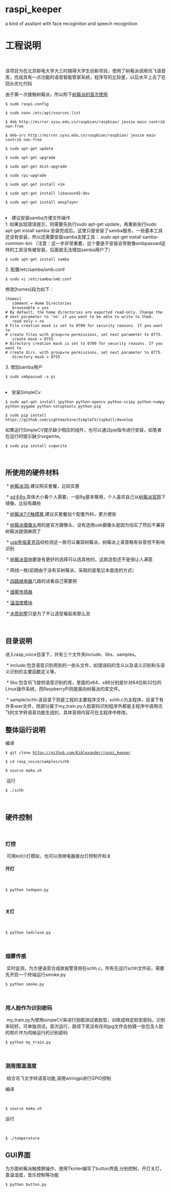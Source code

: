 # raspi_keeper
a kind of assitant with face recoginiton and speech recognition 
  <h1>工程说明</h1>
  <p>该项目为在北京邮电大学大三时搞得大学生创新项目，使用了树莓派调用讯飞语音库，完成具有一点功能的语音智能管家系统，程序写的比较差，以后水平上去了在回头优化代码</p>
  <p>由于第一次接触树莓派，所以附下<a href="http://www.jianshu.com/p/06c000e46c48">树莓派的首次使用</a></p>
  <pre><code>$ sudo raspi-config</code></pre>
  <pre><code>$ sudo nano /etc/apt/sources.list</code></pre>
  <pre><code>$ deb http://mirror.sysu.edu.cn/raspbian/raspbian/ jessie main contrib non-free</code></pre>
  <pre><code>$ deb-src http://mirror.sysu.edu.cn/raspbian/raspbian/ jessie main contrib non-free</code></pre>
  <pre><code>$ sudo apt-get update</code></pre>
  <pre><code>$ sudo apt-get upgrade</code></pre>
  <pre><code>$ sudo apt-get dist-upgrade</code></pre>
  <pre><code>$ sudo rpi-upgrade</code></pre>
  <pre><code>$ sudo apt-get install vim</code></pre>
  <pre><code>$ sudo apt-get install libasound2-dev</code></pre>
  <pre><code>$ sudo apt-get install omxplayer</code></pre>
  <li>建议安装samba方便文件操作</li>
  1. 如果出现错误提示，则需要先执行sudo apt-get update，再重新执行sudo apt-get install samba
安装完成后，这里只是安装了samba服务，一些基本工具还没有安装，所以还需要安装samba支撑工具：
sudo apt-get install samba-common-bin
（注意：这一步非常重要，这个要是不安装会导致像smbpasswd这样的工具没有被安装，后面就无法增加samba用户了）
  <pre><code>$ sudo apt-get install samba</code></pre>
  2. 配置/etc/samba/smb.conf
  <pre><code>$ sudo vi /etc/samba/smb.conf</code></pre>
  <p>修改[homes]段为如下：</p>
  <pre><code>[homes]
   comment = Home Directories
   browseable = yes
# By default, the home directories are exported read-only. Change the
# next parameter to 'no' if you want to be able to write to them.
   read only = no
# File creation mask is set to 0700 for security reasons. If you want to
# create files with group=rw permissions, set next parameter to 0775.
   create mask = 0755
# Directory creation mask is set to 0700 for security reasons. If you want to
# create dirs. with group=rw permissions, set next parameter to 0775.
   directory mask = 0755</code></pre>
  3. 增加samba用户
  <pre><code>$ sudo smbpasswd -a pi</code></pre>
  <li>安装SimpleCv</li>
  <pre><code>$ sudo apt-get install ipython python-opencv python-scipy python-numpy python-pygame python-setuptools python-pip</code></pre>
 <pre><code>$ sudo pip install https://github.com/sightmachine/SimpleCV/zipball/develop</code></pre>
  如果运行SimpleCV提示缺少相应的组件，也可以通过pip指令进行安装，如笔者在运行时提示缺少svgwirte。
  <pre><code>$ sudo pip install svgwrite</code></pre>
  
  <h2>所使用的硬件材料</h2>
  * <a href="https://item.jd.com/11092662549.html">树莓派3B</a>,建议购买套餐，比较实惠
  
  * <a href="https://item.jd.com/2218383.html">sd卡8g</a>,具体大小看个人需要，一般8g基本够用，个人喜欢自己从<a href="https://www.raspberrypi.org/downloads/raspbian/">树莓派官网</a>下镜像，比较有趣些
  
  * <a href="https://detail.tmall.com/item.htm?id=538717145623&spm=a1z09.2.0.0.zAW2zC&_u=d21a79v850d2">树莓派7寸触摸屏</a>,建议买套餐加个配套外科，更方便些 
  
  * <a href="https://item.taobao.com/item.htm?spm=a1z09.2.0.0.zAW2zC&id=530162749946&_u=d21a79v83a30">树莓派摄像头</a>用的是官方摄像头，没有选用usb摄像头是因为怕买了然后不兼容树莓派就很麻烦了
  
  * <a href="https://item.taobao.com/item.htm?id=41256373030&price=11.8-13.8&sourceType=item&sourceType=item&suid=217a9c98-4019-4652-8d75-163bca7e3dc9&ut_sk=1.V7Z%2BsWCmDo4DACoA7EeXwPsc_12278902_1489408552971.TaoPassword-QQ.1&cpp=1&shareurl=true&spm=a313p.22.17t.27675671052&short_name=h.3Qrrfn&cv=xUBQOGHT6d&sm=98d51a&app=chrome">usb免驱麦克风</a>经检测这一款可以兼容树莓派，树莓派上录音略有杂音但不影响识别
  
  * <a href="https://item.taobao.com/item.htm?id=45048032864&price=35&sourceType=item&sourceType=item&suid=0f6dc158-6dc9-4b66-b8c2-ea05f9009798&ut_sk=1.V7Z%2BsWCmDo4DACoA7EeXwPsc_12278902_1489408552971.TaoPassword-QQ.1&cpp=1&shareurl=true&spm=a313p.22.2em.27674317489&short_name=h.3QJcIe&cv=S14fOGJiED&sm=7de044&app=chrome">树莓派音响</a>要是有更好的选择可以选其他的，这款造型还不是很让人满意
  
  * 网线一根(前期由于没有买树莓派，采取的是笔记本直连的方式）
  
  * <a href="https://detail.tmall.com/item.htm?id=41254925223&ut_sk=1.VtRk0r44a2MDAJoiipElLqRs_21380790_1489406389682.TaoPassword-QQ.1&sourceType=item&price=16.2&origin_price=17.5&suid=6CAF4CBB-A005-4748-9265-93736B3578EF&cpp=1&shareurl=true&spm=a313p.22.1mq.27668117160&short_name=h.3Qih0c&cv=0n2jOtxddr&sm=9871ce&app=chrome">四路继电器</a>几路的话看自己需要把
  
  * <a href="https://detail.tmall.com/item.htm?id=41209915421&ut_sk=1.VtRk0r44a2MDAJoiipElLqRs_21380790_1489406389682.TaoPassword-QQ.1&sourceType=item&price=46.08&origin_price=48.5&suid=4C5B6D86-280D-4E8E-9B1E-FCC8A7EBCDD5&cpp=1&shareurl=true&spm=a313p.22.2rx.27667847521&short_name=h.3Q7B7U&cv=t0O9OtwoL3&sm=abc1fb&app=chrome">烟雾传感器</a>
  
  * <a href="https://detail.tmall.com/item.htm?id=41248630584&ut_sk=1.VtRk0r44a2MDAJoiipElLqRs_21380790_1489406389682.TaoPassword-QQ.1&sourceType=item&price=4.2&origin_price=6.5&suid=C08EF15C-6D1E-4E61-830F-C6070040A35C&cpp=1&shareurl=true&spm=a313p.22.2x0.27667925560&short_name=h.3Q7Vzq&cv=pykMOtvnUW&sm=45be0d&app=chrome">温湿度模块</a>
  
  * <a href="https://detail.tmall.com/item.htm?id=39020143157&spm=a1z09.2.0.0.GEQKhT&_u=d21a79v8626a">木质别墅</a>只是为了不让造型看起来那么丑
  
  <h2>目录说明</h2>
  进入rasp_voice目录下，共有三个文件夹include、libs、samples。
  
  * include:包含语音识别用到的一些头文件，如错误码的含义以及语义识别和与语义识别的主要函数定义等，
  
  * libs:包含讯飞提供语音识别的库，里面的x64、x86分别是针对64位和32位的Linux操作系统，而RaspberryPi则是面向树莓派的库文件。
  
  * sample/schh:该目录下则是工程的主要程序文件，schh.c为主程序，目录下有许多wav文件，除部分属于my_train.py人脸密码识别程序外都是主程序中调用讯飞的文字转语音功能生成的，具体音频内容可在主程序中修改。
  <h2>整体运行说明</h2>
  编译 
  <pre><code>$ git clone https://github.com/KiAlexander/raspi_keeper</code></pre>
  <pre><code>$ cd rasp_voice/samples/schh</code></pre>
  <pre><code>$ source make.sh</code></pre>
  运行
  <pre><code>$ ./schh</code></pre>
 
  <h2>硬件控制</h2>
  
  <h3>灯控</h3>
  可用led小灯模拟，也可以用继电器接台灯控制开和关
  <h4>开灯</h4>
  <pre><code>$ python ledopen.py</code></pre>
  <h4>关灯</h4>
  <pre><code>$ python ledclose.py</code></pre>
  
  <h3>烟雾传感</h3>
  实时监测，为方便语音合成故报警音频在schh.c。所有在运行schh文件前，需要先开启一个终端运行smoke.py
  <pre><code>$ python smoke.py</code></pre>
  
  <h3> 用人脸作为识别密码</h3>
  my_train.py为使用simpeCV来进行拍取测试者脸型，训练成特定脸型密码，识别率较好。可单独测试。首次运行，路径下若没有任何jpg文件会拍摄一张包含人脸的照片作为伺候运行的识别密码
  <pre><code>$ python my_train.py</code></pre>
  
  <h3> 测周围温湿度</h3>
  结合讯飞文字转语音功能,调用wiringpi进行GPIO控制
  <p>编译</p>
  <pre><code>$ source make.sh</code></pre>
  <p>运行</p>
  <pre><code>$ ./temperature</code></pre>
  
  <h2>GUI界面</h2>
  为方面树莓派触摸屏操作，使用Tkinter编写了button界面,分别控制，开灯关灯，查温湿度，音乐控制等功能 
  <pre><code>$ python button.py</code></pre>
  
  
